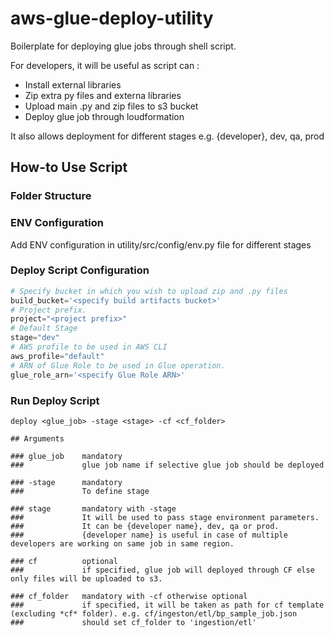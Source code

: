 # aws-glue-deploy-utility
Boilerplate for deploying glue jobs through shell script. 

For developers, it will be useful as script can :
* Install external libraries
* Zip extra py files and externa libraries
* Upload main .py and zip files to s3 bucket
* Deploy glue job through loudformation

It also allows deployment for different stages e.g. {developer}, dev, qa, prod

## How-to Use Script
### Folder Structure 

### ENV Configuration
Add ENV configuration in utility/src/config/env.py file for different stages

### Deploy Script Configuration

```python
# Specify bucket in which you wish to upload zip and .py files
build_bucket='<specify build artifacts bucket>'
# Project prefix. 
project="<project prefix>"
# Default Stage
stage="dev"
# AWS profile to be used in AWS CLI
aws_profile="default"
# ARN of Glue Role to be used in Glue operation.
glue_role_arn='<specify Glue Role ARN>'
```

### Run Deploy Script
```shell
deploy <glue_job> -stage <stage> -cf <cf_folder>

## Arguments

### glue_job    mandatory
###             glue job name if selective glue job should be deployed

### -stage      mandatory
###             To define stage

### stage       mandatory with -stage
###             It will be used to pass stage environment parameters.
###             It can be {developer name}, dev, qa or prod.
###             {developer name} is useful in case of multiple developers are working on same job in same region.

### cf          optional
###             if specified, glue job will deployed through CF else only files will be uploaded to s3.

### cf_folder   mandatory with -cf otherwise optional
###             if specified, it will be taken as path for cf template (excluding *cf* folder). e.g. cf/ingeston/etl/bp_sample_job.json
###             should set cf_folder to 'ingestion/etl'
```